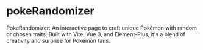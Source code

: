 # pokeRandomizer
PokeRandomizer: An interactive page to craft unique Pokémon with random or chosen traits. Built with Vite, Vue 3, and Element-Plus, it's a blend of creativity and surprise for Pokémon fans.
